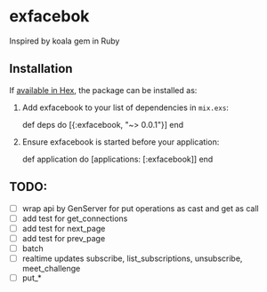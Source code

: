 # exfacebok

Inspired by koala gem in Ruby

## Installation

If [available in Hex](https://hex.pm/docs/publish), the package can be installed as:

  1. Add exfacebook to your list of dependencies in `mix.exs`:

        def deps do
          [{:exfacebook, "~> 0.0.1"}]
        end

  2. Ensure exfacebook is started before your application:

        def application do
          [applications: [:exfacebook]]
        end

## TODO:

- [ ] wrap api by GenServer for put operations as cast and get as call
- [ ] add test for get_connections
- [ ] add test for next_page
- [ ] add test for prev_page
- [ ] batch
- [ ] realtime updates subscribe, list_subscriptions, unsubscribe, meet_challenge
- [ ] put_*
